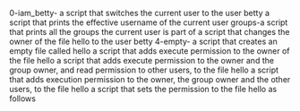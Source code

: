 0-iam_betty- a script that switches the current user to the user betty
a script that prints the effective username of the current user
groups-a script that prints all the groups the current user is part of
 a script that changes the owner of the file hello to the user betty
4-empty- a script that creates an empty file called hello
 a script that adds execute permission to the owner of the file hello
 a script that adds execute permission to the owner and the group owner, and read permission to other users, to the file hello
a script that adds execution permission to the owner, the group owner and the other users, to the file hello
 a script that sets the permission to the file hello as follows
